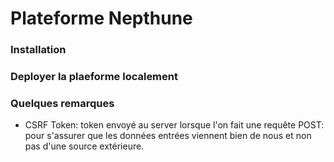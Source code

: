 # Plateforme Nepthune


### Installation

### Deployer la plaeforme localement

### Quelques remarques

* CSRF Token: token envoyé au server lorsque l'on fait une requête POST: pour s'assurer que les données entrées viennent bien de nous et non pas d'une source extérieure.